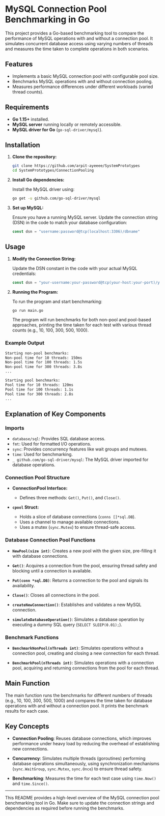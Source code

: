 # MySQL Connection Pool Benchmarking in Go

This project provides a Go-based benchmarking tool to compare the performance of MySQL operations with and without a connection pool. It simulates concurrent database access using varying numbers of threads and measures the time taken to complete operations in both scenarios.

## Features

- Implements a basic MySQL connection pool with configurable pool size.
- Benchmarks MySQL operations with and without connection pooling.
- Measures performance differences under different workloads (varied thread counts).

## Requirements

- **Go 1.15+** installed.
- **MySQL server** running locally or remotely accessible.
- **MySQL driver for Go** (`go-sql-driver/mysql`).

## Installation

1. **Clone the repository:**

    ```bash
    git clone https://github.com/arpit-ayeeee/SystemPrototypes
    cd SystemPrototypes/ConnectionPooling
    ```

2. **Install Go dependencies:**

    Install the MySQL driver using:

    ```bash
    go get -u github.com/go-sql-driver/mysql
    ```

3. **Set up MySQL:**

    Ensure you have a running MySQL server. Update the connection string (DSN) in the code to match your database configuration:

    ```go
    const dsn = "username:password@tcp(localhost:3306)/dbname"
    ```

## Usage

1. **Modify the Connection String:**

    Update the DSN constant in the code with your actual MySQL credentials:

    ```go
    const dsn = "your-username:your-password@tcp(your-host:your-port)/your-database"
    ```

2. **Running the Program:**

    To run the program and start benchmarking:

    ```bash
    go run main.go
    ```

    The program will run benchmarks for both non-pool and pool-based approaches, printing the time taken for each test with various thread counts (e.g., 10, 100, 300, 500, 1000).

### Example Output

```bash
Starting non-pool benchmarks:
Non-pool time for 10 threads: 150ms
Non-pool time for 100 threads: 1.5s
Non-pool time for 300 threads: 3.8s
...

Starting pool benchmarks:
Pool time for 10 threads: 120ms
Pool time for 100 threads: 1.1s
Pool time for 300 threads: 2.8s
...
```

## Explanation of Key Components

### Imports

- `database/sql`: Provides SQL database access.
- `fmt`: Used for formatted I/O operations.
- `sync`: Provides concurrency features like wait groups and mutexes.
- `time`: Used for benchmarking.
- `_ github.com/go-sql-driver/mysql`: The MySQL driver imported for database operations.

### Connection Pool Structure

- **ConnectionPool Interface:**
  - Defines three methods: `Get()`, `Put()`, and `Close()`.

- **`cpool` Struct:**
  - Holds a slice of database connections (`conns []*sql.DB`).
  - Uses a channel to manage available connections.
  - Uses a mutex (`sync.Mutex`) to ensure thread-safe access.

### Database Connection Pool Functions

- **`NewPool(size int)`**: Creates a new pool with the given size, pre-filling it with database connections.
  
- **`Get()`**: Acquires a connection from the pool, ensuring thread safety and blocking until a connection is available.

- **`Put(conn *sql.DB)`**: Returns a connection to the pool and signals its availability.

- **`Close()`**: Closes all connections in the pool.

- **`createNewConnection()`**: Establishes and validates a new MySQL connection.

- **`simulateDatabaseOperation()`**: Simulates a database operation by executing a dummy SQL query (`SELECT SLEEP(0.01);`).

### Benchmark Functions

- **`BenchmarkNonPool(nThreads int)`**: Simulates operations without a connection pool, creating and closing a new connection for each thread.

- **`BenchmarkPool(nThreads int)`**: Simulates operations with a connection pool, acquiring and returning connections from the pool for each thread.

## Main Function

The main function runs the benchmarks for different numbers of threads (e.g., 10, 100, 300, 500, 1000) and compares the time taken for database operations with and without a connection pool. It prints the benchmark results for each case.

## Key Concepts

- **Connection Pooling**: Reuses database connections, which improves performance under heavy load by reducing the overhead of establishing new connections.
  
- **Concurrency**: Simulates multiple threads (goroutines) performing database operations simultaneously, using synchronization mechanisms (`sync.WaitGroup`, `sync.Mutex`, `sync.Once`) to ensure thread safety.

- **Benchmarking**: Measures the time for each test case using `time.Now()` and `time.Since()`.

---

This README provides a high-level overview of the MySQL connection pool benchmarking tool in Go. Make sure to update the connection strings and dependencies as required before running the benchmarks.
